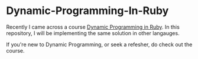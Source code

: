 # Dynamic-Programming-In-Ruby

Recently I came across a course [Dynamic Programming in Ruby](https://www.udemy.com/course/dynamic-programming-ruby/). 
In this repository, I will be implementing the same solution in other langauges.

If you're new to Dynamic Programming, or seek a refesher, do check out the course.
